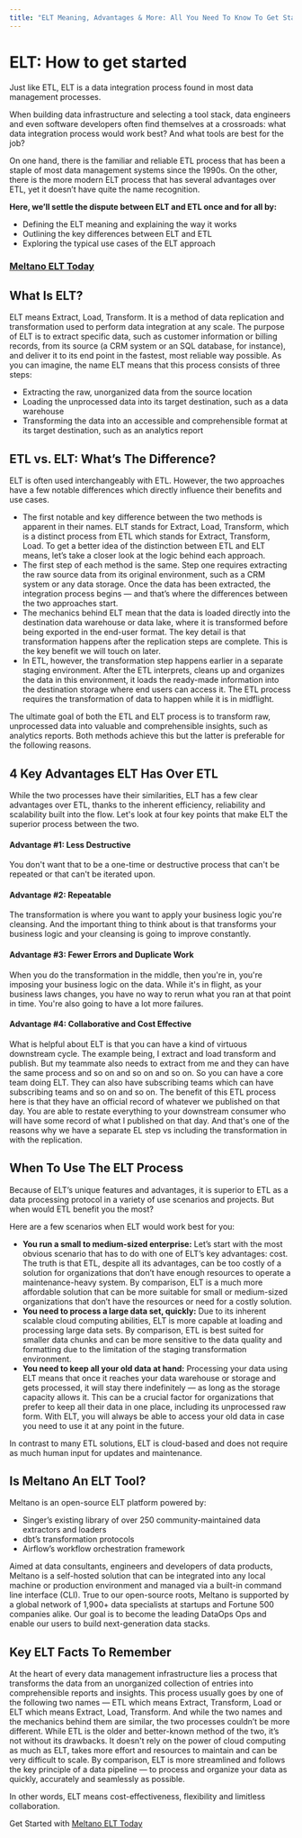 ```yaml
---
title: "ELT Meaning, Advantages & More: All You Need To Know To Get Started"
---
```


# ELT: How to get started

Just like ETL, ELT is a data integration process found in most data management processes.

When building data infrastructure and selecting a tool stack, data engineers and even software developers often find themselves at a crossroads: what data integration process would work best? And what tools are best for the job?

On one hand, there is the familiar and reliable ETL process that has been a staple of most data management systems since the 1990s. On the other, there is the more modern ELT process that has several advantages over ETL, yet it doesn’t have quite the name recognition.

**Here, we’ll settle the dispute between ELT and ETL once and for all by:**

* Defining the ELT meaning and explaining the way it works
* Outlining the key differences between ELT and ETL
* Exploring the typical use cases of the ELT approach

### [Meltano ELT Today](https://meltano.com/docs/command-line-interface.html#elt)

## What Is ELT?
ELT means Extract, Load, Transform. It is a method of data replication and transformation used to perform data integration at any scale.
The purpose of ELT is to extract specific data, such as customer information or billing records, from its source (a CRM system or an SQL database, for instance), and deliver it to its end point in the fastest, most reliable way possible.
As you can imagine, the name ELT means that this process consists of three steps:
* Extracting the raw, unorganized data from the source location
* Loading the unprocessed data into its target destination, such as a data warehouse
* Transforming the data into an accessible and comprehensible format at its target destination, such as an analytics report

## ETL vs. ELT: What’s The Difference?
ELT is often used interchangeably with ETL. However, the two approaches have a few notable differences which directly influence their benefits and use cases.
* The first notable and key difference between the two methods is apparent in their names. ELT stands for Extract, Load, Transform, which is a distinct process from ETL which stands for Extract, Transform, Load. To get a better idea of the distinction between ETL and ELT means, let’s take a closer look at the logic behind each approach.
* The first step of each method is the same. Step one requires extracting the raw source data from its original environment, such as a CRM system or any data storage. Once the data has been extracted, the integration process begins — and that’s where the differences between the two approaches start.
* The mechanics behind ELT mean that the data is loaded directly into the destination data warehouse or data lake, where it is transformed before being exported in the end-user format. The key detail is that transformation happens after the replication steps are complete. This is the key benefit we will touch on later.
* In ETL, however, the transformation step happens earlier in a separate staging environment. After the ETL interprets, cleans up and organizes the data in this environment, it loads the ready-made information into the destination storage where end users can access it. The ETL process requires the transformation of data to happen while it is in midflight.

The ultimate goal of both the ETL and ELT process is to transform raw, unprocessed data into valuable and comprehensible insights, such as analytics reports. Both methods achieve this but the latter is preferable for the following reasons. 

## 4 Key Advantages ELT Has Over ETL
While the two processes have their similarities, ELT has a few clear advantages over ETL, thanks to the inherent efficiency, reliability and scalability built into the flow. Let's look at four key points that make ELT the superior process between the two.
#### Advantage #1: Less Destructive
You don't want that to be a one-time or destructive process that can't be repeated or that can't be iterated upon.
#### Advantage #2: Repeatable
The transformation is where you want to apply your business logic you're cleansing. And the important thing to think about is that transforms your business logic and your cleansing is going to improve constantly.
#### Advantage #3: Fewer Errors and Duplicate Work
When you do the transformation in the middle, then you're in, you're imposing your business logic on the data. While it's in flight, as your business laws changes, you have no way to rerun what you ran at that point in time. You're also going to have a lot more failures.
#### Advantage #4: Collaborative and Cost Effective
What is helpful about ELT is that you can have a kind of virtuous downstream cycle. The example being, I extract and load transform and publish. But my teammate also needs to extract from me and they can have the same process and so on and so on and so on. So you can have a core team doing ELT. They can also have subscribing teams which can have subscribing teams and so on and so on. 
The benefit of this ETL process here is that they have an official record of whatever we published on that day. You are able to restate everything to your downstream consumer who will have some record of what I published on that day. And that's one of the reasons why we have a separate EL step vs including the transformation in with the replication.

## When To Use The ELT Process
Because of ELT’s unique features and advantages, it is superior to ETL as a data processing protocol in a variety of use scenarios and projects. But when would ETL benefit you the most?

Here are a few scenarios when ELT would work best for you:
* **You run a small to medium-sized enterprise:** Let’s start with the most obvious scenario that has to do with one of ELT’s key advantages: cost. The truth is that ETL, despite all its advantages, can be too costly of a solution for organizations that don’t have enough resources to operate a maintenance-heavy system. By comparison, ELT is a much more affordable solution that can be more suitable for small or medium-sized organizations that don’t have the resources or need for a costly solution.
* **You need to process a large data set, quickly:** Due to its inherent scalable cloud computing abilities, ELT is more capable at loading and processing large data sets. By comparison, ETL is best suited for smaller data chunks and can be more sensitive to the data quality and formatting due to the limitation of the staging transformation environment.
* **You need to keep all your old data at hand:** Processing your data using ELT means that once it reaches your data warehouse or storage and gets processed, it will stay there indefinitely — as long as the storage capacity allows it. This can be a crucial factor for organizations that prefer to keep all their data in one place, including its unprocessed raw form. With ELT, you will always be able to access your old data in case you need to use it at any point in the future.

In contrast to many ETL solutions, ELT is cloud-based and does not require as much human input for updates and maintenance.

## Is Meltano An ELT Tool?
Meltano is an open-source ELT platform powered by:
* Singer’s existing library of over 250 community-maintained data extractors and loaders
* dbt’s transformation protocols
* Airflow’s workflow orchestration framework

Aimed at data consultants, engineers and developers of data products, Meltano is a self-hosted solution that can be integrated into any local machine or production environment and managed via a built-in command line interface (CLI). 
True to our open-source roots, Meltano is supported by a global network of 1,900+ data specialists at startups and Fortune 500 companies alike. Our goal is to become the leading DataOps Ops and enable our users to build next-generation data stacks.

## Key ELT Facts To Remember
At the heart of every data management infrastructure lies a process that transforms the data from an unorganized collection of entries into comprehensible reports and insights.
This process usually goes by one of the following two names — ETL which means Extract, Transform, Load or ELT which means Extract, Load, Transform. And while the two names and the mechanics behind them are similar, the two processes couldn’t be more different.
While ETL is the older and better-known method of the two, it’s not without its drawbacks. It doesn't rely on the power of cloud computing as much as ELT, takes more effort and resources to maintain and can be very difficult to scale.
By comparison, ELT is more streamlined and follows the key principle of a data pipeline — to process and organize your data as quickly, accurately and seamlessly as possible.

In other words, ELT means cost-effectiveness, flexibility and limitless collaboration.

Get Started with [Meltano ELT Today](https://meltano.com/docs/command-line-interface.html#elt)


